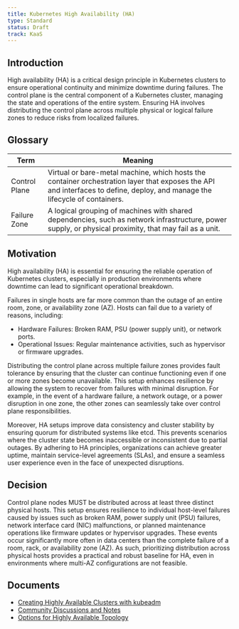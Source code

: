 ```yaml
---
title: Kubernetes High Availability (HA)
type: Standard
status: Draft
track: KaaS
---
```


## Introduction 

High availability (HA) is a critical design principle in Kubernetes clusters to ensure operational continuity and 
minimize downtime during failures. The control plane is the central component of a Kubernetes cluster, managing the state
and operations of the entire system. Ensuring HA involves distributing the control plane across multiple physical or
logical failure zones to reduce risks from localized failures.

## Glossary

| Term          | Meaning                                                                                                                                                                     |
|---------------|-----------------------------------------------------------------------------------------------------------------------------------------------------------------------------| 
| Control Plane | Virtual or bare-metal machine, which hosts the container orchestration layer that exposes the API and interfaces to define, deploy, and manage the lifecycle of containers. |
| Failure Zone  | A logical grouping of machines with shared dependencies, such as network infrastructure, power supply, or physical proximity, that may fail as a unit.                      |

## Motivation 

High availability (HA) is essential for ensuring the reliable operation of Kubernetes clusters, especially in production
environments where downtime can lead to significant operational breakdown.

Failures in single hosts are far more common than the outage of an entire room, zone, or availability zone (AZ).
Hosts can fail due to a variety of reasons, including:
* Hardware Failures: Broken RAM, PSU (power supply unit), or network ports.
* Operational Issues: Regular maintenance activities, such as hypervisor or firmware upgrades.

Distributing the control plane across multiple failure zones provides fault tolerance by ensuring that the cluster can
continue functioning even if one or more zones become unavailable. This setup enhances resilience by allowing the system
to recover from failures with minimal disruption. For example, in the event of a hardware failure, a network outage,
or a power disruption in one zone, the other zones can seamlessly take over control plane responsibilities.

Moreover, HA setups improve data consistency and cluster stability by ensuring quorum for distributed systems like etcd.
This prevents scenarios where the cluster state becomes inaccessible or inconsistent due to partial outages. By adhering
to HA principles, organizations can achieve greater uptime, maintain service-level agreements (SLAs), and ensure a
seamless user experience even in the face of unexpected disruptions.

## Decision

Control plane nodes MUST be distributed across at least three distinct physical hosts. This setup ensures resilience to
individual host-level failures caused by issues such as broken RAM, power supply unit (PSU) failures, network interface
card (NIC) malfunctions, or planned maintenance operations like firmware updates or hypervisor upgrades.
These events occur significantly more often in data centers than the complete failure of a room, rack, or
availability zone (AZ). As such, prioritizing distribution across physical hosts provides a practical and robust
baseline for HA, even in environments where multi-AZ configurations are not feasible.

## Documents 

* [Creating Highly Available Clusters with kubeadm](https://kubernetes.io/docs/setup/production-environment/tools/kubeadm/high-availability/)
* [Community Discussions and Notes](https://github.com/SovereignCloudStack/standards/issues/639)
* [Options for Highly Available Topology](https://kubernetes.io/docs/setup/production-environment/tools/kubeadm/ha-topology/)